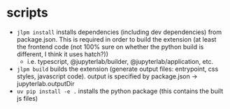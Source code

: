 # scripts
- `jlpm install` installs dependencies (including dev dependencies) from package.json. This is required in order to build the extension (at least the frontend code (not 100% sure on whether the python build is different, I think it uses hatch?))
    - i.e. typescript, @jupyterlab/builder, @jupyterlab/application, etc.
- `jlpm build` builds the extension (generate output files: entrypoint, css styles, javascript code). output is specified by package.json -> jupyterlab.outputDir
- `uv pip install -e .` installs the python package (this contains the built js files)